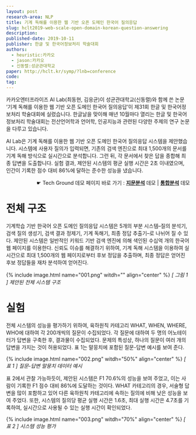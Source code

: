 ```yaml
---
layout: post
research-area: NLP
title: 기계 독해를 이용한 웹 기반 오픈 도메인 한국어 질의응답
slug: hclt2019-web-scale-open-domain-korean-question-answering
description:
published-date: 2019-10-11
publisher: 한글 및 한국어정보처리 학술대회
authors:
  - heuristic:카카오
  - jason:카카오
  - 신동렬:성균관대학교
paper: http://hclt.kr/symp/?lnb=conference
code:
tag:
---
```


카카오엔터프라이즈 AI Lab(최동현, 김응균)이 성균관대학교(신동렬)와 함께 쓴 논문 ‘기계 독해를 이용한 웹 기반 오픈 도메인 한국어 질의응답’이 제31회 한글 및 한국어정보처리 학술대회에 실렸습니다. 한글날을 맞이해 매년 10월마다 열리는 한글 및 한국어정보처리 학술대회는 전산언어학과 언어학, 인공지능과 관련된 다양한 주제의 연구 논문을 다루고 있습니다.

AI Lab은 기계 독해를 이용한 웹 기반 오픈 도메인 한국어 질의응답 시스템을 제안했습니다. 시스템에 사용자 질의가 입력되면, 기존의 검색 엔진으로 최대 1,500개의 문서를 기계 독해 방식으로 실시간으로 분석합니다. 그런 뒤, 각 문서에서 찾은 답을 종합해 최종 답변을 도출합니다. 실험 결과, 제안된 시스템의 평균 실행 시간은 2초 이내였으며, 인간이 기록한 점수 대비 86%에 달하는 준수한 성능을 냈습니다.

<div style="text-align: right">☛ Tech Ground 데모 페이지 바로 가기 : <b><a href="https://labs.kakaoi.ai/mrc">지문분석</a></b> 데모 | <b><a href="https://labs.kakaoi.ai/mrc">통합분석</a></b> 데모</div>

# 전체 구조

기계학습 기반 한국어 오픈 도메인 질의응답 시스템은 5개의 부분 시스템–질의 분석기, 검색 질의 생성기, 검색 결과 정제기, 기계 독해기, 최종 정답 추출기–로 나뉘어 질 수 있다. 제안된 시스템은 일반적인 키워드 기반 검색 엔진에 의해 색인된 수십억 개의 한국어 웹 페이지를 이용한다. 신뢰도 이슈를 해결하기 위하여, 기계 독해 시스템을 이용하여 실시간으로 최대 1,500개의 웹 페이지로부터 후보 정답을 추출하며, 최종 정답은 얻어진 후보 정답들을 재차 분석하여 얻어진다.

{% include image.html name="001.png" witdh="" align="center" %}
<em class="center">[ 그림 1 ] 제안된 전체 시스템 구조</em>

# 실험

전체 시스템의 성능을 평가하기 위하여, 육하원칙 카테고리 WHAT, WHEN, WHERE, WHO에 대하여 각 200개씩의 질문이 수집되었다. 각 질문에 대하여 두 명의 어노테이터가 답변을 구축한 후, 결과물이 수집되었다. 문제의 특성상, 하나의 질문이 여러 개의 답변을 가지는 것이 허용되었다. 표 1는 말뭉치에 포함된 질문-답변 예시를 보여 준다.

{% include image.html name="002.png" witdh="50%" align="center" %}
<em class="center">[ 표 1 ] 질문-답변 말뭉치 데이터 예시</em>

표 2에서 관찰 가능하듯이, 제안된 시스템은 F1 70.6%의 성능을 보여 주었고, 이는 사람이 기록한 F1 점수 대비 86%에 도달하는 것이다. WHAT 카테고리의 경우, 서술형 답변을 많이 포함하고 있어 다른 육하원칙 카테고리에 속하는 질의에 비해 낮은 성능을 보여 주었다. 또한, 시스템의 질의당 평균 실행 시간은 1.6초, 최대 실행 시간은 4.7초를 기록하여, 실시간으로 사용될 수 있는 실행 시간이 확인되었다.

{% include image.html name="003.png" witdh="70%" align="center" %}
<em class="center">[ 표 2 ] 시스템 성능 평가</em>
